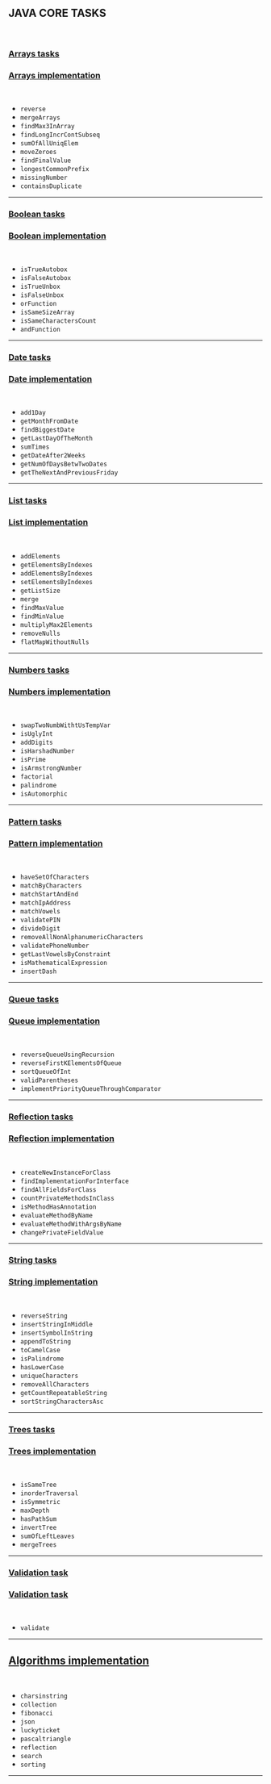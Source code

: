 ## JAVA CORE TASKS
​
### [Arrays tasks](https://github.com/sashababakop1489/School/blob/master/src/main/java/com/knubisoft/base/arrays/ArraysTasks.java)
### [Arrays implementation](https://github.com/sashababakop1489/School/blob/master/src/main/java/com/knubisoft/base/arrays/ArraysTasksImpl.java)
​
* `reverse`
* `mergeArrays`
* `findMax3InArray`
* `findLongIncrContSubseq`
* `sumOfAllUniqElem`
* `moveZeroes`
* `findFinalValue`
* `longestCommonPrefix`
* `missingNumber`
* `containsDuplicate`
​
___
### [Boolean tasks](https://github.com/sashababakop1489/School/blob/master/src/main/java/com/knubisoft/base/bool/BoolTasks.java)
###  [Boolean implementation](https://github.com/sashababakop1489/School/blob/master/src/main/java/com/knubisoft/base/bool/BoolTasksImpl.java)
​
* `isTrueAutobox`
* `isFalseAutobox`
* `isTrueUnbox`
* `isFalseUnbox`
* `orFunction`
* `isSameSizeArray`
* `isSameCharactersCount`
* `andFunction`
​
___
### [Date tasks](https://github.com/sashababakop1489/School/blob/master/src/main/java/com/knubisoft/base/date/DateTasks.java)
### [Date implementation](https://github.com/sashababakop1489/School/blob/master/src/main/java/com/knubisoft/base/date/DateTasksImpl.java)
​
* `add1Day`
* `getMonthFromDate` 
* `findBiggestDate`  
* `getLastDayOfTheMonth`
* `sumTimes`
* `getDateAfter2Weeks` 
* `getNumOfDaysBetwTwoDates`
* `getTheNextAndPreviousFriday`
​
___
### [List tasks](https://github.com/sashababakop1489/School/blob/master/src/main/java/com/knubisoft/base/list/ListTasks.java)
### [List implementation](https://github.com/sashababakop1489/School/blob/master/src/main/java/com/knubisoft/base/list/ListTasksImpl.java)
​
* `addElements`  
* `getElementsByIndexes` 
* `addElementsByIndexes`
* `setElementsByIndexes` 
* `getListSize`
* `merge` 
* `findMaxValue`  
* `findMinValue` 
* `multiplyMax2Elements` 
* `removeNulls` 
* `flatMapWithoutNulls`
​
___
### [Numbers tasks](https://github.com/sashababakop1489/School/blob/master/src/main/java/com/knubisoft/base/numbers/NumbersTasks.java)
### [Numbers implementation](https://github.com/sashababakop1489/School/blob/master/src/main/java/com/knubisoft/base/numbers/NumbersTasksImpl.java)
​
* `swapTwoNumbWithtUsTempVar` 
* `isUglyInt` 
* `addDigits`  
* `isHarshadNumber`
* `isPrime` 
* `isArmstrongNumber`  
* `factorial`  
* `palindrome` 
* `isAutomorphic`
​
___
###  [Pattern tasks](https://github.com/sashababakop1489/School/blob/master/src/main/java/com/knubisoft/base/pattern/PatternTasks.java)
###  [Pattern implementation](https://github.com/sashababakop1489/School/blob/master/src/main/java/com/knubisoft/base/pattern/PatternTasksImpl.java)
​
* `haveSetOfCharacters`  
* `matchByCharacters`  
* `matchStartAndEnd` 
* `matchIpAddress`
* `matchVowels` 
* `validatePIN`  
* `divideDigit`  
* `removeAllNonAlphanumericCharacters`
* `validatePhoneNumber`  
* `getLastVowelsByConstraint` 
* `isMathematicalExpression`  
* `insertDash`
​
___
###  [Queue tasks](https://github.com/sashababakop1489/School/blob/master/src/main/java/com/knubisoft/base/queue/QueueTasks.java)
###  [Queue implementation](https://github.com/sashababakop1489/School/blob/master/src/main/java/com/knubisoft/base/queue/QueueTasksImpl.java)
​
* `reverseQueueUsingRecursion` 
* `reverseFirstKElementsOfQueue`
* `sortQueueOfInt`
* `validParentheses` 
* `implementPriorityQueueThroughComparator`
​
___
### [Reflection tasks](https://github.com/sashababakop1489/School/blob/master/src/main/java/com/knubisoft/base/reflection/ReflectionTasks.java)
### [Reflection implementation](https://github.com/sashababakop1489/School/blob/master/src/main/java/com/knubisoft/base/reflection/ReflectionTasksImpl.java)
​
* `createNewInstanceForClass`  
* `findImplementationForInterface`
* `findAllFieldsForClass`
* `countPrivateMethodsInClass`  
* `isMethodHasAnnotation`
* `evaluateMethodByName` 
* `evaluateMethodWithArgsByName` 
* `changePrivateFieldValue`
​
___
### [String tasks](https://github.com/sashababakop1489/School/blob/master/src/main/java/com/knubisoft/base/string/StringTasks.java)
### [String implementation](https://github.com/sashababakop1489/School/blob/master/src/main/java/com/knubisoft/base/string/StringTasksImpl.java)
​
* `reverseString`  
* `insertStringInMiddle` 
* `insertSymbolInString`
* `appendToString` 
* `toCamelCase` 
* `isPalindrome` 
* `hasLowerCase`
* `uniqueCharacters` 
* `removeAllCharacters`  
* `getCountRepeatableString`  
* `sortStringCharactersAsc`
​
___
### [Trees tasks](https://github.com/sashababakop1489/School/blob/master/src/main/java/com/knubisoft/base/trees/TreeTasks.java)
### [Trees implementation](https://github.com/sashababakop1489/School/blob/master/src/main/java/com/knubisoft/base/trees/TreeTasksImpl.java)
​
* `isSameTree` 
* `inorderTraversal` 
* `isSymmetric`  
* `maxDepth`
* `hasPathSum` 
* `invertTree` 
* `sumOfLeftLeaves`  
* `mergeTrees`
​
___
### [Validation task](https://github.com/sashababakop1489/School/blob/master/src/main/java/com/knubisoft/base/validation/ValidationTasks.java)
### [Validation task](https://github.com/sashababakop1489/School/blob/master/src/main/java/com/knubisoft/base/validation/ValidationTasksImpl.java)
​
* `validate`
___
## [Algorithms implementation](https://github.com/sashababakop1489/School/tree/master/src/main/java/com/knubisoft/tasks/algorithm)
​
* `charsinstring`  
* `collection` 
* `fibonacci`  
* `json` 
* `luckyticket`
* `pascaltriangle` 
* `reflection` 
* `search` 
* `sorting`
​
___
